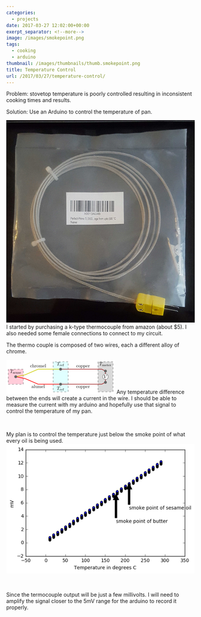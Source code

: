 ```yaml
---
categories:
  - projects
date: 2017-03-27 12:02:00+00:00
exerpt_separator: <!--more-->
image: /images/smokepoint.png
tags:
  - cooking
  - arduino
thumbnail: /images/thumbnails/thumb.smokepoint.png
title: Temperature Control
url: /2017/03/27/temperature-control/
---
```




Problem: stovetop temperature is poorly controlled resulting in inconsistent cooking times and results.

Solution: Use an Arduino to control the temperature of pan.

<!--more-->

![](/images/thermocouple.jpg) 
I started by purchasing a k-type thermocouple from amazon (about $5). I also needed some female connections to connect to my circuit.

The thermo couple is composed of two wires, each a different alloy of chrome.

![](/images/Thermocouple_circuit_Ktype_including_voltmeter_temperature.png)
Any temperature difference between the ends will create a current in the wire. I should be able to measure the current with my arduino and hopefully use that signal to control the temperature of my pan.

&nbsp;

My plan is to control the temperature just below the smoke point of what every oil is being used.
![](/images/smokepoint.png)

&nbsp;

Since the termocouple output will be just a few millivolts. I will need to amplify the signal closer to the 5mV range for the arduino to record it properly.


